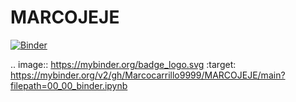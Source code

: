 # MARCOJEJE
[![Binder](https://mybinder.org/badge_logo.svg)](https://mybinder.org/v2/gh/Marcocarrillo9999/MARCOJEJE/main?filepath=00_00_binder.ipynb)

.. image:: https://mybinder.org/badge_logo.svg
 :target: https://mybinder.org/v2/gh/Marcocarrillo9999/MARCOJEJE/main?filepath=00_00_binder.ipynb
